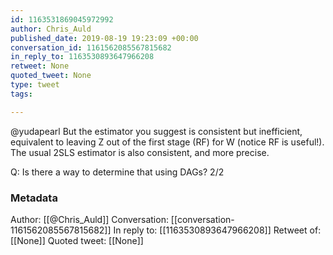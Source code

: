```yaml
---
id: 1163531869045972992
author: Chris_Auld
published_date: 2019-08-19 19:23:09 +00:00
conversation_id: 1161562085567815682
in_reply_to: 1163530893647966208
retweet: None
quoted_tweet: None
type: tweet
tags:

---
```


@yudapearl But the estimator you suggest is consistent but inefficient, equivalent to leaving Z out of the first stage (RF) for W (notice RF is useful!).  The usual 2SLS estimator is also consistent, and more precise.

Q: Is there a way to determine that using DAGs? 2/2

### Metadata

Author: [[@Chris_Auld]]
Conversation: [[conversation-1161562085567815682]]
In reply to: [[1163530893647966208]]
Retweet of: [[None]]
Quoted tweet: [[None]]

